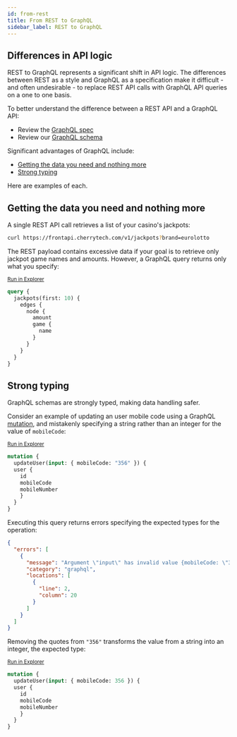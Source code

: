 ```yaml
---
id: from-rest
title: From REST to GraphQL
sidebar_label: REST to GraphQL
---
```


## Differences in API logic
REST to GraphQL represents a significant shift in API logic. The differences between REST as a style and GraphQL as a specification make it difficult - and often undesirable - to replace REST API calls with GraphQL API queries on a one to one basis.

To better understand the difference between a REST API and a GraphQL API:

* Review the [GraphQL spec](https://facebook.github.io/graphql/)
* Review our [GraphQL schema](graphql/overview.md)

Significant advantages of GraphQL include:

* [Getting the data you need and nothing more](#getting-the-data-you-need-and-nothing-more)
* [Strong typing](#strong-typing)

Here are examples of each.

## Getting the data you need and nothing more
A single REST API call retrieves a list of your casino's jackpots:

```bash
curl https://frontapi.cherrytech.com/v1/jackpots?brand=eurolotto
```

The REST payload contains excessive data if your goal is to retrieve only jackpot game names and amounts. However, a GraphQL query returns only what you specify:

<sub>[Run in Explorer](../../../explorer.html?query=query%20%7B%0A%20%20jackpots(first%3A%2010)%20%7B%0A%20%20%20%20edges%20%7B%0A%20%20%20%20%20%20node%20%7B%0A%20%20%20%20%20%20%20%20amount%0A%20%20%20%20%20%20%20%20game%20%7B%0A%20%20%20%20%20%20%20%20%20%20name%0A%20%20%20%20%20%20%20%20%7D%0A%20%20%20%20%20%20%7D%0A%20%20%20%20%7D%0A%20%20%7D%0A%7D)</sub>
```graphql
query {
  jackpots(first: 10) {
    edges {
      node {
        amount
        game {
          name
        }
      }
    }
  }
}
```

## Strong typing
GraphQL schemas are strongly typed, making data handling safer.

Consider an example of updating an user mobile code using a GraphQL [mutation](graphql/schema/mutation.md), and mistakenly specifying a string rather than an integer for the value of `mobileCode`:

<sub>[Run in Explorer](../../../explorer.html?query=mutation%20%7B%0A%20%20updateUser(input%3A%20%7B%20mobileCode%3A%20"356"%20%7D)%20%7B%0A%20%20user%20%7B%0A%20%20%20%20id%0A%20%20%20%20mobileCode%0A%20%20%20%20mobileNumber%0A%20%20%20%20%7D%0A%20%20%7D%0A%7D)</sub>
```graphql
mutation {
  updateUser(input: { mobileCode: "356" }) {
  user {
    id
    mobileCode
    mobileNumber
    }
  }
}
```

Executing this query returns errors specifying the expected types for the operation:

```json
{
  "errors": [
    {
      "message": "Argument \"input\" has invalid value {mobileCode: \"356\"}.\nIn field \"mobileCode\": Expected type \"Int\", found \"356\".",
      "category": "graphql",
      "locations": [
        {
          "line": 2,
          "column": 20
        }
      ]
    }
  ]
}
```

Removing the quotes from `"356"` transforms the value from a string into an integer, the expected type:

<sub>[Run in Explorer](../../../explorer.html?query=mutation%20%7B%0A%20%20updateUser(input%3A%20%7B%20mobileCode%3A%20356%20%7D)%20%7B%0A%20%20user%20%7B%0A%20%20%20%20id%0A%20%20%20%20mobileCode%0A%20%20%20%20mobileNumber%0A%20%20%20%20%7D%0A%20%20%7D%0A%7D)</sub>
```graphql
mutation {
  updateUser(input: { mobileCode: 356 }) {
  user {
    id
    mobileCode
    mobileNumber
    }
  }
}
```

